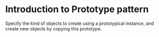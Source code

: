 # Introduction to Prototype pattern

Specify the kind of objects to create using a prototypical instance, and  create new objects by copying this prototype.